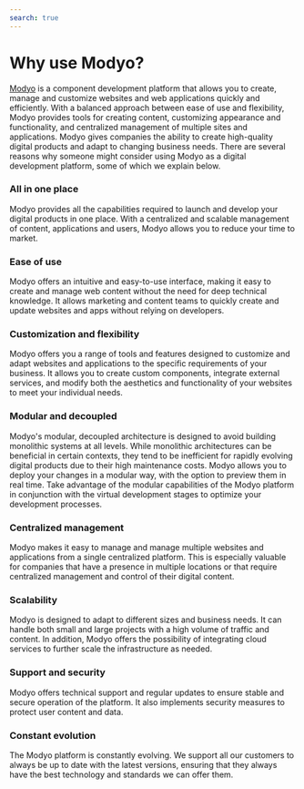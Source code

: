 ```yaml
---
search: true
---
```


# Why use Modyo?

[Modyo](https://www.modyo.com) is a component development platform that allows you to create, manage and customize websites and web applications quickly and efficiently. With a balanced approach between ease of use and flexibility, Modyo provides tools for creating content, customizing appearance and functionality, and centralized management of multiple sites and applications. Modyo gives companies the ability to create high-quality digital products and adapt to changing business needs. There are several reasons why someone might consider using Modyo as a digital development platform, some of which we explain below.

### All in one place

Modyo provides all the capabilities required to launch and develop your digital products in one place. With a centralized and scalable management of content, applications and users, Modyo allows you to reduce your time to market.

### Ease of use

Modyo offers an intuitive and easy-to-use interface, making it easy to create and manage web content without the need for deep technical knowledge. It allows marketing and content teams to quickly create and update websites and apps without relying on developers.

### Customization and flexibility

Modyo offers you a range of tools and features designed to customize and adapt websites and applications to the specific requirements of your business. It allows you to create custom components, integrate external services, and modify both the aesthetics and functionality of your websites to meet your individual needs.

### Modular and decoupled

Modyo's modular, decoupled architecture is designed to avoid building monolithic systems at all levels. While monolithic architectures can be beneficial in certain contexts, they tend to be inefficient for rapidly evolving digital products due to their high maintenance costs. Modyo allows you to deploy your changes in a modular way, with the option to preview them in real time. Take advantage of the modular capabilities of the Modyo platform in conjunction with the virtual development stages to optimize your development processes.

### Centralized management

Modyo makes it easy to manage and manage multiple websites and applications from a single centralized platform. This is especially valuable for companies that have a presence in multiple locations or that require centralized management and control of their digital content.

### Scalability

Modyo is designed to adapt to different sizes and business needs. It can handle both small and large projects with a high volume of traffic and content. In addition, Modyo offers the possibility of integrating cloud services to further scale the infrastructure as needed.

### Support and security

Modyo offers technical support and regular updates to ensure stable and secure operation of the platform. It also implements security measures to protect user content and data.

### Constant evolution

The Modyo platform is constantly evolving. We support all our customers to always be up to date with the latest versions, ensuring that they always have the best technology and standards we can offer them.